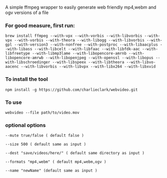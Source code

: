 A simple ffmpeg wrapper to easily generate web friendly mp4,webm and ogv versions of a file

### For good measure, first run:

    brew install ffmpeg --with-vpx --with-vorbis --with-libvorbis --with-vpx --with-vorbis --with-theora --with-libogg --with-libvorbis --with-gpl --with-version3 --with-nonfree --with-postproc --with-libaacplus --with-libass --with-libcelt --with-libfaac --with-libfdk-aac --with-libfreetype --with-libmp3lame --with-libopencore-amrnb --with-libopencore-amrwb --with-libopenjpeg --with-openssl --with-libopus --with-libschroedinger --with-libspeex --with-libtheora --with-libvo-aacenc --with-libvorbis --with-libvpx --with-libx264 --with-libxvid

### To install the tool

`npm install -g https://github.com/charlieclark/webvideo.git`

### To use

`webvideo --file path/to/video.mov`

### optional options

`--mute true/false ( default false )`

`--size 500 ( default same as input )`

`--dest "save/videos/here/" ( default same directory as input )`

`--formats "mp4,webm" ( default mp4,webm,ogv )`

`--name "newName" (default same as input )`